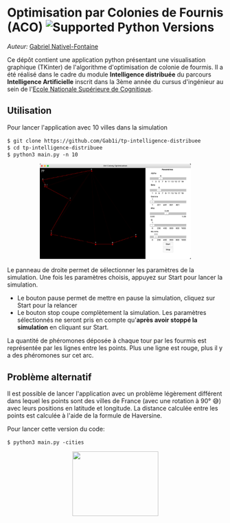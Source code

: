 # Optimisation par Colonies de Fournis (ACO) ![Supported Python Versions](https://img.shields.io/badge/Python->=3.8-blue.svg?logo=python&logoColor=white)
_Auteur:_ [Gabriel Nativel-Fontaine](mailto:gnativ910e@ensc.fr)

Ce dépôt contient une application python présentant une visualisation graphique (TKinter) de l'algorithme d'optimisation de colonie de fourmis.
Il a été réalisé dans le cadre du module **Intelligence distribuée** du parcours **Intelligence Artificielle** inscrit dans la 3ème année du cursus d'ingénieur au sein de l'[Ecole Nationale Supérieure de Cognitique](http://www.ensc.fr).

## Utilisation
Pour lancer l'application avec 10 villes dans la simulation
```shell
$ git clone https://github.com/Gab1i/tp-intelligence-distribuee
$ cd tp-intelligence-distribuee
$ python3 main.py -n 10
```

<p align="center">
    <img src='screenshot.png' width=70% />
</p>


Le panneau de droite permet de sélectionner les paramètres de la simulation. Une fois les paramètres choisis, appuyez sur Start pour lancer la simulation.

- Le bouton pause permet de mettre en pause la simulation, cliquez sur Start pour la relancer
- Le bouton stop coupe complètement la simulation. Les paramètres sélectionnés ne seront pris en compte qu'**après avoir stoppé la simulation** en cliquant sur Start. 

La quantité de phéromones déposée à chaque tour par les fourmis est représentée par les lignes entre les points. Plus une ligne est rouge, plus il y a des phéromones sur cet arc.


## Problème alternatif
Il est possible de lancer l'application avec un problème légèrement différent dans lequel les points sont des villes de France (avec une rotation à 90° 😅) avec leurs positions en latitude et longitude.
La distance calculée entre les points est calculée à l'aide de la formule de Haversine.

Pour lancer cette version du code:
```shell
$ python3 main.py -cities
```

<p align="center">
    <img src='https://ensc.bordeaux-inp.fr/sites/default/files/upload/page-edito/inp/img/logos/logo.ensc-bxinp.jpg' width=200px height=150px />
</p>
